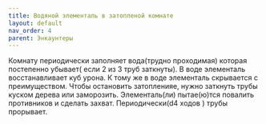 ```yaml
---
title: Водяной элементаль в затопленой комнате
layout: default
nav_order: 4
parent: Энкаунтеры
---
```


Комнату периодически заполняет вода(трудно проходимая) которая постепенно убывает( если 2 из 3 труб заткнуты). В воде элементаль восстанавливает куб урона. К тому же в воде элементаль скрывается с преимуществом. Чтобы остановить затопленияе, нужно заткнуть трубы куском дерева или заморозить. Элементаль(ли) пытае(ю)тся повалить противников и сделать захват. Периодически(d4 ходов ) трубы прорывает.